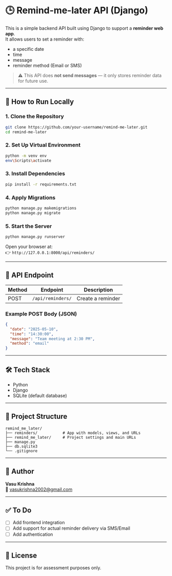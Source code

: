 
# 🕒 Remind-me-later API (Django)

This is a simple backend API built using Django to support a **reminder web app**.  
It allows users to set a reminder with:
- a specific date
- time
- message
- reminder method (Email or SMS)

> ⚠️ This API does **not send messages** — it only stores reminder data for future use.

---

## 🚀 How to Run Locally

### 1. Clone the Repository

```bash
git clone https://github.com/your-username/remind-me-later.git
cd remind-me-later
```

### 2. Set Up Virtual Environment

```bash
python -m venv env
env\Scripts\activate
```

### 3. Install Dependencies

```bash
pip install -r requirements.txt
```

### 4. Apply Migrations

```bash
python manage.py makemigrations
python manage.py migrate
```

### 5. Start the Server

```bash
python manage.py runserver
```

Open your browser at:  
👉 `http://127.0.0.1:8000/api/reminders/`

---

## 📮 API Endpoint

| Method | Endpoint           | Description        |
|--------|--------------------|--------------------|
| POST   | `/api/reminders/`  | Create a reminder  |

### Example POST Body (JSON)

```json
{
  "date": "2025-05-10",
  "time": "14:30:00",
  "message": "Team meeting at 2:30 PM",
  "method": "email"
}
```

---

## 🛠 Tech Stack

- Python
- Django
- SQLite (default database)

---

## 📁 Project Structure

```
remind_me_later/
├── reminders/           # App with models, views, and URLs
├── remind_me_later/     # Project settings and main URLs
├── manage.py
├── db.sqlite3
└── .gitignore
```

---

## 👤 Author

**Vasu Krishna**  
📧 vasukrishna2002@gmail.com

---

## ✅ To Do

- [ ] Add frontend integration
- [ ] Add support for actual reminder delivery via SMS/Email
- [ ] Add authentication

---

## 📄 License

This project is for assessment purposes only.
